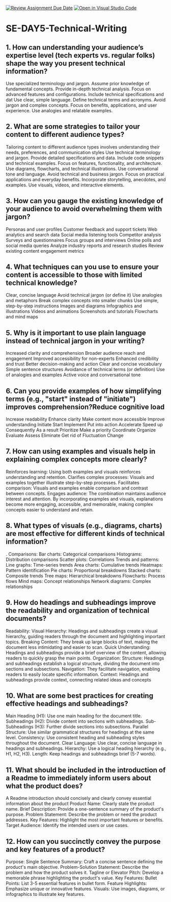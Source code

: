 [![Review Assignment Due Date](https://classroom.github.com/assets/deadline-readme-button-22041afd0340ce965d47ae6ef1cefeee28c7c493a6346c4f15d667ab976d596c.svg)](https://classroom.github.com/a/zsAR-pyY)
[![Open in Visual Studio Code](https://classroom.github.com/assets/open-in-vscode-2e0aaae1b6195c2367325f4f02e2d04e9abb55f0b24a779b69b11b9e10269abc.svg)](https://classroom.github.com/online_ide?assignment_repo_id=16169406&assignment_repo_type=AssignmentRepo)
# SE-DAY5-Technical-Writing
## 1. How can understanding your audience’s expertise level (tech experts vs. regular folks) shape the way you present technical information?
Use specialized terminology and jargon.
Assume prior knowledge of fundamental concepts.
Provide in-depth technical analysis.
Focus on advanced features and configurations.
Include technical specifications and dat
Use clear, simple language.
Define technical terms and acronyms.
Avoid jargon and complex concepts.
Focus on benefits, applications, and user experience.
Use analogies and relatable examples.
## 2. What are some strategies to tailor your content to different audience types?

Tailoring content to different audience types involves understanding their needs, preferences, and communication styles
Use technical terminology and jargon.
Provide detailed specifications and data.
Include code snippets and technical examples.
Focus on features, functionality, and architecture.
Use diagrams, flowcharts, and technical illustrations.
Use conversational tone and language.
Avoid technical and business jargon.
Focus on practical applications and everyday benefits.
Incorporate storytelling, anecdotes, and examples.
Use visuals, videos, and interactive elements.
## 3. How can you gauge the existing knowledge of your audience to avoid overwhelming them with jargon?
Personas and user profiles
Customer feedback and support tickets
Web analytics and search data
Social media listening tools
Competitor analysis
Surveys and questionnaires
Focus groups and interviews
Online polls and social media queries
Analyze industry reports and research studies
Review existing content engagement metrics
## 4. What techniques can you use to ensure your content is accessible to those with limited technical knowledge?
Clear, concise language
Avoid technical jargon (or define it)
Use analogies and metaphors
Break complex concepts into smaller chunks
Use simple, step-by-step instructions
Images and diagrams
Infographics and illustrations
Videos and animations
Screenshots and tutorials
Flowcharts and mind maps
## 5. Why is it important to use plain language instead of technical jargon in your writing?
Increased clarity and comprehension
Broader audience reach and engagement
Improved accessibility for non-experts
Enhanced credibility and trust
Better decision-making and action
Clear and concise vocabulary
Simple sentence structures
Avoidance of technical terms (or definition)
Use of analogies and examples
Active voice and conversational tone
## 6. Can you provide examples of how simplifying terms (e.g., "start" instead of "initiate") improves comprehension?Reduce cognitive load
Increase readability
Enhance clarity
Make content more accessible
Improve understanding
Initiate	Start
Implement	Put into action
Accelerate	Speed up
Consequently	As a result
Prioritize	Make a priority
Coordinate	Organize
Evaluate	Assess
Eliminate	Get rid of
Fluctuation	Change
## 7. How can using examples and visuals help in explaining complex concepts more clearly?
Reinforces learning: Using both examples and visuals reinforces understanding and retention.
Clarifies complex processes: Visuals and examples together illustrate step-by-step processes.
Facilitates comparison: Visuals and examples enable comparison and contrast between concepts.
Engages audience: The combination maintains audience interest and attention.
By incorporating examples and visuals, explanations become more engaging, accessible, and memorable, making complex concepts easier to understand and retain.
## 8. What types of visuals (e.g., diagrams, charts) are most effective for different kinds of technical information?
. Comparisons:
Bar charts: Categorical comparisons
Histograms: Distribution comparisons
Scatter plots: Correlations
 Trends and patterns:
Line graphs: Time-series trends
Area charts: Cumulative trends
Heatmaps: Pattern identification
Pie charts: Proportional breakdowns
Stacked charts: Composite trends
Tree maps: Hierarchical breakdowns
Flowcharts: Process flows
Mind maps: Concept relationships
Network diagrams: Complex relationships
## 9. How do headings and subheadings improve the readability and organization of technical documents?
Readability:
Visual Hierarchy: Headings and subheadings create a visual hierarchy, guiding readers through the document and highlighting important topics.
Breaking Content: They break up large blocks of text, making the document less intimidating and easier to scan.
Quick Understanding: Headings and subheadings provide a brief overview of the content, allowing readers to quickly grasp the main points.
Organization:
Structure: Headings and subheadings establish a logical structure, dividing the document into sections and subsections.
Navigation: They facilitate navigation, enabling readers to easily locate specific information.
Context: Headings and subheadings provide context, connecting related ideas and concepts
## 10. What are some best practices for creating effective headings and subheadings?
Main Heading (H1): Use one main heading for the document title.
Subheadings (H2): Divide content into sections with subheadings.
Sub-Subheadings (H3): Further divide sections into subsections.
Parallel Structure: Use similar grammatical structures for headings at the same level.
Consistency: Use consistent heading and subheading styles throughout the document.
Clear Language: Use clear, concise language in headings and subheadings.
Hierarchy: Use a logical heading hierarchy (e.g., H1, H2, H3).
Length: Keep headings and subheadings brief (5-7 words).
## 11. What should be included in the introduction of a Readme to immediately inform users about what the product does?

A Readme introduction should concisely and clearly convey essential information about the product
Product Name: Clearly state the product name.
Brief Description: Provide a one-sentence summary of the product's purpose.
Problem Statement: Describe the problem or need the product addresses.
Key Features: Highlight the most important features or benefits.
Target Audience: Identify the intended users or use cases.
## 12. How can you succinctly convey the purpose and key features of a product?
Purpose:
Single Sentence Summary: Craft a concise sentence defining the product's main objective.
Problem-Solution Statement: Describe the problem and how the product solves it.
Tagline or Elevator Pitch: Develop a memorable phrase highlighting the product's value.
Key Features:
Bullet Points: List 3-5 essential features in bullet form.
Feature Highlights: Emphasize unique or innovative features.
Visuals: Use images, diagrams, or infographics to illustrate key features.
